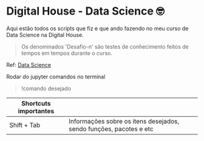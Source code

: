 # Digital House - Data Science :nerd_face:

Aqui estão todos os scripts que fiz e que ando fazendo no meu curso de Data Science na Digital House.

> Os denominados 'Desafio-n' são testes de conhecimento feitos de tempos em tempos durante o curso.

Ref: [Data Science](https://www.digitalhouse.com/br/curso/data-science)

Rodar do jupyter comandos no terminal

> !comando desejado

|Shortcuts importantes| |
|--|--|
|Shift + Tab| Informações sobre os itens desejados, sendo funções, pacotes e etc | 